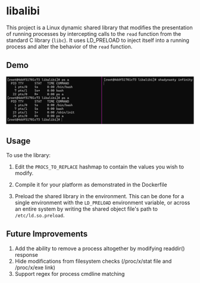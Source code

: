 # libalibi
This project is a Linux dynamic shared library that modifies the presentation of running processes by intercepting calls to the `read` function from the standard C library (`libc`). It uses LD_PRELOAD to inject itself into a running process and alter the behavior of the `read` function.

## Demo

![Demonstrate the modification of a process in ps output](demo.png)

## Usage

To use the library:

1. Edit the `PROCS_TO_REPLACE` hashmap to contain the values you wish to modify.  

2. Compile it for your platform as demonstrated in the Dockerfile

3. Preload the shared library in the environment. This can be done for a single environment with the `LD_PRELOAD` environment variable, or across an entire system by writing the shared object file's path to `/etc/ld.so.preload`. 

## Future Improvements

1. Add the ability to remove a process altogether by modifying readdir() response
2. Hide modifications from filesystem checks (/proc/x/stat file and /proc/x/exe link)
3. Support regex for process cmdline matching